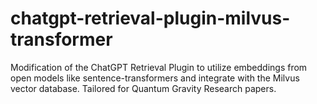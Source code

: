 # chatgpt-retrieval-plugin-milvus-transformer
Modification of the ChatGPT Retrieval Plugin to utilize embeddings from open models like sentence-transformers and integrate with the Milvus vector database. Tailored for Quantum Gravity Research papers.
